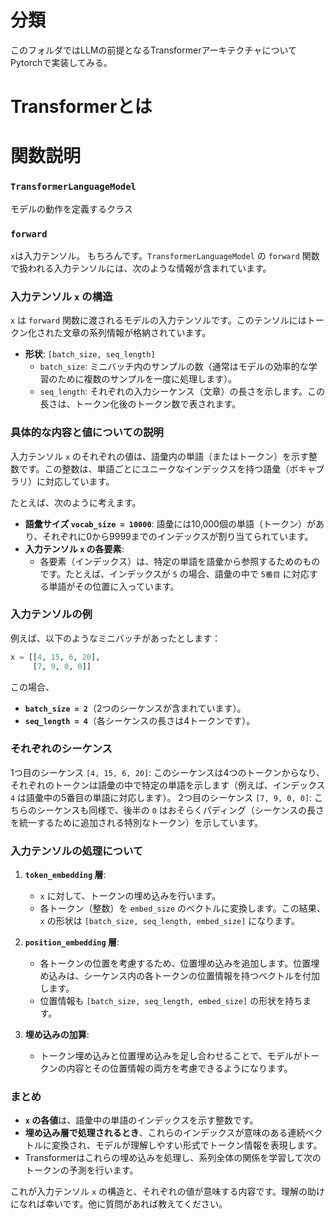 # 分類
このフォルダではLLMの前提となるTransformerアーキテクチャについてPytorchで実装してみる。

# Transformerとは

# 関数説明
### `TransformerLanguageModel`
モデルの動作を定義するクラス

### `forward`
`x`は入力テンソル。
もちろんです。`TransformerLanguageModel` の `forward` 関数で扱われる入力テンソルには、次のような情報が含まれています。

### 入力テンソル `x` の構造
`x` は `forward` 関数に渡されるモデルの入力テンソルです。このテンソルにはトークン化された文章の系列情報が格納されています。

- **形状**: `[batch_size, seq_length]`
  - `batch_size`: ミニバッチ内のサンプルの数（通常はモデルの効率的な学習のために複数のサンプルを一度に処理します）。
  - `seq_length`: それぞれの入力シーケンス（文章）の長さを示します。この長さは、トークン化後のトークン数で表されます。

### **具体的な内容と値についての説明**
入力テンソル `x` のそれぞれの値は、語彙内の単語（またはトークン）を示す整数です。この整数は、単語ごとにユニークなインデックスを持つ語彙（ボキャブラリ）に対応しています。

たとえば、次のように考えます。

- **語彙サイズ `vocab_size = 10000`**: 語彙には10,000個の単語（トークン）があり、それぞれに0から9999までのインデックスが割り当てられています。
- **入力テンソル `x` の各要素**:
  - 各要素（インデックス）は、特定の単語を語彙から参照するためのものです。たとえば、インデックスが `5` の場合、語彙の中で `5番目` に対応する単語がその位置に入っています。

### **入力テンソルの例**
例えば、以下のようなミニバッチがあったとします：

```python
x = [[4, 15, 6, 20],
     [7, 9, 0, 0]]
```

この場合、

- **`batch_size = 2`**（2つのシーケンスが含まれています）。
- **`seq_length = 4`**（各シーケンスの長さは4トークンです）。

### それぞれのシーケンス
1つ目のシーケンス `[4, 15, 6, 20]`:
このシーケンスは4つのトークンからなり、それぞれのトークンは語彙の中で特定の単語を示します（例えば、インデックス `4` は語彙中の5番目の単語に対応します）。
2つ目のシーケンス `[7, 9, 0, 0]`:
こちらのシーケンスも同様で、後半の `0` はおそらくパディング（シーケンスの長さを統一するために追加される特別なトークン）を示しています。

### **入力テンソルの処理について**
1. **`token_embedding` 層**: 
   - `x` に対して、トークンの埋め込みを行います。
   - 各トークン（整数）を `embed_size` のベクトルに変換します。この結果、`x` の形状は `[batch_size, seq_length, embed_size]` になります。

2. **`position_embedding` 層**:
   - 各トークンの位置を考慮するため、位置埋め込みを追加します。位置埋め込みは、シーケンス内の各トークンの位置情報を持つベクトルを付加します。
   - 位置情報も `[batch_size, seq_length, embed_size]` の形状を持ちます。

3. **埋め込みの加算**:
   - トークン埋め込みと位置埋め込みを足し合わせることで、モデルがトークンの内容とその位置情報の両方を考慮できるようになります。

### **まとめ**
- **`x` の各値**は、語彙中の単語のインデックスを示す整数です。
- **埋め込み層で処理されるとき**、これらのインデックスが意味のある連続ベクトルに変換され、モデルが理解しやすい形式でトークン情報を表現します。
- Transformerはこれらの埋め込みを処理し、系列全体の関係を学習して次のトークンの予測を行います。

これが入力テンソル `x` の構造と、それぞれの値が意味する内容です。理解の助けになれば幸いです。他に質問があれば教えてください。